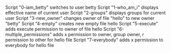 Script "0-iam_betty" switches to user betty
Script "1-who_am_i" displays effective name of current user
Script "2-groups" displays groups for current user
Script "3-new_owner" changes owner of file "hello" to new owner "betty"
Script "4-empty" creates new empty file hello
Script "5-execute" adds execute permission to owner of file hello
Script "6-multiple_permissions" adds x permission to owner, group owner, r permission to other for hello file
Script "7-everybody" adds x permission to everybody for hello file
